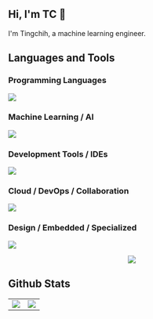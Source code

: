 ## Hi, I'm TC 👋  

I'm Tingchih, a machine learning engineer.

## Languages and Tools  

### Programming Languages  

<a href="https://go-skill-icons.vercel.app/">
<img src="https://go-skill-icons.vercel.app/api/icons?i=c,cpp,python,java,javascript,php,bash,html"/>
</a>

### Machine Learning / AI  

<a href="https://go-skill-icons.vercel.app/">
<img src="https://go-skill-icons.vercel.app/api/icons?i=huggingface,opencv,pytorch,tensorflow"/>
</a>

### Development Tools / IDEs  

<a href="https://go-skill-icons.vercel.app/">
<img src="https://go-skill-icons.vercel.app/api/icons?i=androidstudio,xcode,eclipse,visualstudio,jupyter,latex"/>
</a>

### Cloud / DevOps / Collaboration  

<a href="https://go-skill-icons.vercel.app/">
<img src="https://go-skill-icons.vercel.app/api/icons?i=aws,s3,docker,github"/>
</a>

### Design / Embedded / Specialized  

<a href="https://go-skill-icons.vercel.app/">
<img src="https://go-skill-icons.vercel.app/api/icons?i=figma,androidstudio,cuda,linux"/>
</a>

<p align="center">
  <a href="https://go-skill-icons.vercel.app/">
    <img src="https://go-skill-icons.vercel.app/api/icons?i=anaconda,android,androidstudio,arduino,aws,bash,c,cmake,cpp,cuda,docker,eclipse,figma,github,html,huggingface,java,javascript,jupyter,latex,linux,opencv,php,python,pytorch,s3,xcode,visualstudio,tensorflow"/>
  </a>
</p>

## Github Stats

<table>
   <tr>
      <td valign="top" width="50%">
         <img src="https://github-readme-stats.vercel.app/api?username=tingchihc&show_icons=true&count_private=true&hide_border=true" align="center" />
      </td>
      <td valign="top" width="50%">
         <img src="https://github-readme-stats.vercel.app/api/top-langs/?username=tingchihc&hide_border=true&layout=compact" align="center" />
      </td>
   </tr>
</table>
